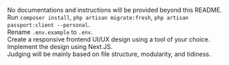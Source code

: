 No documentations and instructions will be provided beyond this README.<br/>
Run `composer install`, `php artisan migrate:fresh`, `php artisan passport:client --personal`.<br/>
Rename `.env.example` to `.env`.<br/>
Create a responsive frontend UI/UX design using a tool of your choice.<br/>
Implement the design using Next.JS.<br/>
Judging will be mainly based on file structure, modularity, and tidiness.<br/>
